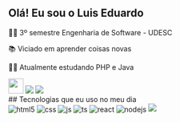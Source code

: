 ## Olá! Eu sou o Luis Eduardo
<p>👨‍🎓 3º semestre Engenharia de Software - UDESC</p>
<p>📚 Viciado em aprender coisas novas</p>
<p>👨‍💻 Atualmente estudando PHP e Java</p>
<div>
  <img width="30px" heitgh="30px" src="https://cdn.jsdelivr.net/gh/devicons/devicon/icons/php/php-original.svg" />
  
  <img src="https://cdn.jsdelivr.net/gh/devicons/devicon/icons/mysql/mysql-original-wordmark.svg" />

  <img src="https://cdn.jsdelivr.net/gh/devicons/devicon/icons/javascript/javascript-original.svg" />
</div>
## Tecnologias que eu uso no meu dia

<div style="display: inline_block">
  <img align="center" alt="html5" src="https://img.shields.io/badge/HTML5-E34F26?style=for-the-badge&logo=html5&logoColor=white" />
  <img align="center" alt="css" src="https://img.shields.io/badge/CSS3-1572B6?style=for-the-badge&logo=css3&logoColor=white" />
  <img align="center" alt="js" src="https://img.shields.io/badge/JavaScript-F7DF1E?style=for-the-badge&logo=javascript&logoColor=black" />
  <img align="center" alt="ts" src="https://img.shields.io/badge/TypeScript-007ACC?style=for-the-badge&logo=typescript&logoColor=white" />
  <img align="center" alt="react" src="https://img.shields.io/badge/React-20232A?style=for-the-badge&logo=react&logoColor=61DAFB" />
  <img align="center" alt="nodejs" src="https://img.shields.io/badge/Node.js-43853D?style=for-the-badge&logo=node.js&logoColor=white" />
  
  <img src="https://cdn.jsdelivr.net/gh/devicons/devicon/icons/java/java-original-wordmark.svg" />
  

          
          
</div><br/>

